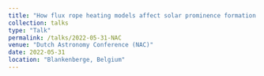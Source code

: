 ```yaml
---
title: "How flux rope heating models affect solar prominence formation "
collection: talks
type: "Talk"
permalink: /talks/2022-05-31-NAC
venue: "Dutch Astronomy Conference (NAC)"
date: 2022-05-31
location: "Blankenberge, Belgium"
---
```

